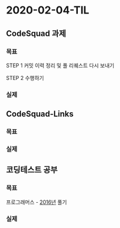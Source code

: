 # 2020-02-04-TIL

## CodeSquad 과제

### 목표

STEP 1 커밋 이력 정리 및 풀 리퀘스트 다시 보내기

STEP 2 수행하기

### 실제



## CodeSquad-Links

### 목표



### 실제



## 코딩테스트 공부

### 목표

프로그래머스 - [2016년](https://programmers.co.kr/learn/courses/30/lessons/12901) 풀기

### 실제


